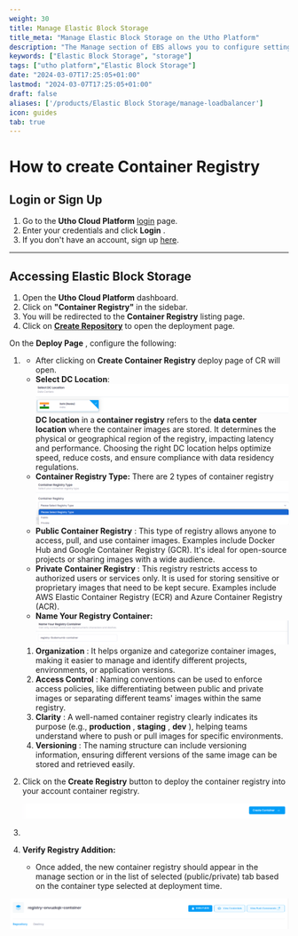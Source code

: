 ```yaml
---
weight: 30
title: Manage Elastic Block Storage
title_meta: "Manage Elastic Block Storage on the Utho Platform"
description: "The Manage section of EBS allows you to configure settings, resize volumes, attach or detach them from instances, and destroy volumes when no longer needed."
keywords: ["Elastic Block Storage", "storage"]
tags: ["utho platform","Elastic Block Storage"]
date: "2024-03-07T17:25:05+01:00"
lastmod: "2024-03-07T17:25:05+01:00"
draft: false 
aliases: ['/products/Elastic Block Storage/manage-loadbalancer']
icon: guides
tab: true
---
```

# **How to create Container Registry**

## **Login or Sign Up**

1. Go to the **Utho Cloud Platform** [login](https://console.utho.com/login) page.
2. Enter your credentials and click  **Login** .
3. If you don't have an account, sign up [here](https://console.utho.com/signup).

---

## **Accessing Elastic Block Storage**

1. Open the **Utho Cloud Platform** dashboard.
2. Click on **"Container Registry"** in the sidebar.
3. You will be redirected to the **Container Registry** listing page.
4. Click on **[Create Repository](https://console.utho.com/container-registry ".")** to open the deployment page.

On the  **Deploy Page** , configure the following:

1. - After clicking on **Create Container Registry**  deploy page of CR will open.
   - **Select DC Location**:![1743763669859](image/index/1743763669859.png)**DC location** in a **container registry** refers to the **data center location** where the container images are stored. It determines the physical or geographical region of the registry, impacting latency and performance. Choosing the right DC location helps optimize speed, reduce costs, and ensure compliance with data residency regulations.
   - **Container Registry Type:** There are 2 types of container registry![1743763700408](image/index/1743763700408.png)
   - **Public Container Registry** : This type of registry allows anyone to access, pull, and use container images. Examples include Docker Hub and Google Container Registry (GCR). It's ideal for open-source projects or sharing images with a wide audience.
   - **Private Container Registry** : This registry restricts access to authorized users or services only. It is used for storing sensitive or proprietary images that need to be kept secure. Examples include AWS Elastic Container Registry (ECR) and Azure Container Registry (ACR).
   - **Name Your Registry Container:![1743763732522](image/index/1743763732522.png)**

   1. **Organization** : It helps organize and categorize container images, making it easier to manage and identify different projects, environments, or application versions.
   2. **Access Control** : Naming conventions can be used to enforce access policies, like differentiating between public and private images or separating different teams' images within the same registry.
   3. **Clarity** : A well-named container registry clearly indicates its purpose (e.g.,  **production** ,  **staging** ,  **dev** ), helping teams understand where to push or pull images for specific environments.
   4. **Versioning** : The naming structure can include versioning information, ensuring different versions of the same image can be stored and retrieved easily.
2. Click on the **Create Registry** button to deploy the container registry into your account container registry.

   ![1743763753436](image/index/1743763753436.png)
3. 
4. **Verify Registry Addition:**

   - Once added, the new container registry should appear in the manage section or in the list of selected (public/private) tab based on the container type selected at deployment time.

![1743763831447](image/index/1743763831447.png)
